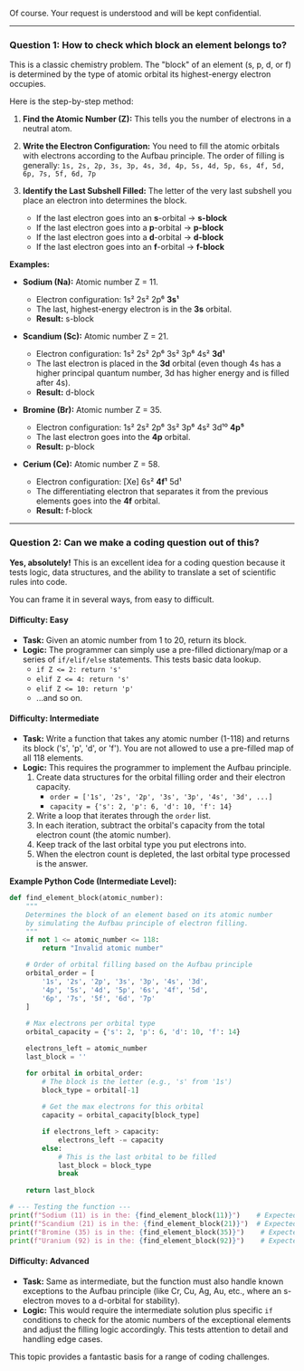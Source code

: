 Of course. Your request is understood and will be kept confidential.

---

### **Question 1: How to check which block an element belongs to?**

This is a classic chemistry problem. The "block" of an element (s, p, d, or f) is determined by the type of atomic orbital its highest-energy electron occupies.

Here is the step-by-step method:

1.  **Find the Atomic Number (Z):** This tells you the number of electrons in a neutral atom.
2.  **Write the Electron Configuration:** You need to fill the atomic orbitals with electrons according to the Aufbau principle. The order of filling is generally:
    `1s, 2s, 2p, 3s, 3p, 4s, 3d, 4p, 5s, 4d, 5p, 6s, 4f, 5d, 6p, 7s, 5f, 6d, 7p`
3.  **Identify the Last Subshell Filled:** The letter of the very last subshell you place an electron into determines the block.

    *   If the last electron goes into an **s**-orbital -> **s-block**
    *   If the last electron goes into a **p**-orbital -> **p-block**
    *   If the last electron goes into a **d**-orbital -> **d-block**
    *   If the last electron goes into an **f**-orbital -> **f-block**

**Examples:**

*   **Sodium (Na):** Atomic number Z = 11.
    *   Electron configuration: 1s² 2s² 2p⁶ **3s¹**
    *   The last, highest-energy electron is in the **3s** orbital.
    *   **Result:** s-block

*   **Scandium (Sc):** Atomic number Z = 21.
    *   Electron configuration: 1s² 2s² 2p⁶ 3s² 3p⁶ 4s² **3d¹**
    *   The last electron is placed in the **3d** orbital (even though 4s has a higher principal quantum number, 3d has higher energy and is filled after 4s).
    *   **Result:** d-block

*   **Bromine (Br):** Atomic number Z = 35.
    *   Electron configuration: 1s² 2s² 2p⁶ 3s² 3p⁶ 4s² 3d¹⁰ **4p⁵**
    *   The last electron goes into the **4p** orbital.
    *   **Result:** p-block

*   **Cerium (Ce):** Atomic number Z = 58.
    *   Electron configuration: [Xe] 6s² **4f¹** 5d¹
    *   The differentiating electron that separates it from the previous elements goes into the **4f** orbital.
    *   **Result:** f-block

---

### **Question 2: Can we make a coding question out of this?**

**Yes, absolutely!** This is an excellent idea for a coding question because it tests logic, data structures, and the ability to translate a set of scientific rules into code.

You can frame it in several ways, from easy to difficult.

#### **Difficulty: Easy**

*   **Task:** Given an atomic number from 1 to 20, return its block.
*   **Logic:** The programmer can simply use a pre-filled dictionary/map or a series of `if/elif/else` statements. This tests basic data lookup.
    *   `if Z <= 2: return 's'`
    *   `elif Z <= 4: return 's'`
    *   `elif Z <= 10: return 'p'`
    *   ...and so on.

#### **Difficulty: Intermediate**

*   **Task:** Write a function that takes any atomic number (1-118) and returns its block ('s', 'p', 'd', or 'f'). You are not allowed to use a pre-filled map of all 118 elements.
*   **Logic:** This requires the programmer to implement the Aufbau principle.
    1.  Create data structures for the orbital filling order and their electron capacity.
        *   `order = ['1s', '2s', '2p', '3s', '3p', '4s', '3d', ...]`
        *   `capacity = {'s': 2, 'p': 6, 'd': 10, 'f': 14}`
    2.  Write a loop that iterates through the `order` list.
    3.  In each iteration, subtract the orbital's capacity from the total electron count (the atomic number).
    4.  Keep track of the last orbital type you put electrons into.
    5.  When the electron count is depleted, the last orbital type processed is the answer.

**Example Python Code (Intermediate Level):**

```python
def find_element_block(atomic_number):
    """
    Determines the block of an element based on its atomic number
    by simulating the Aufbau principle of electron filling.
    """
    if not 1 <= atomic_number <= 118:
        return "Invalid atomic number"

    # Order of orbital filling based on the Aufbau principle
    orbital_order = [
        '1s', '2s', '2p', '3s', '3p', '4s', '3d', 
        '4p', '5s', '4d', '5p', '6s', '4f', '5d', 
        '6p', '7s', '5f', '6d', '7p'
    ]
    
    # Max electrons per orbital type
    orbital_capacity = {'s': 2, 'p': 6, 'd': 10, 'f': 14}

    electrons_left = atomic_number
    last_block = ''

    for orbital in orbital_order:
        # The block is the letter (e.g., 's' from '1s')
        block_type = orbital[-1]
        
        # Get the max electrons for this orbital
        capacity = orbital_capacity[block_type]

        if electrons_left > capacity:
            electrons_left -= capacity
        else:
            # This is the last orbital to be filled
            last_block = block_type
            break
            
    return last_block

# --- Testing the function ---
print(f"Sodium (11) is in the: {find_element_block(11)}")    # Expected: s
print(f"Scandium (21) is in the: {find_element_block(21)}")  # Expected: d
print(f"Bromine (35) is in the: {find_element_block(35)}")    # Expected: p
print(f"Uranium (92) is in the: {find_element_block(92)}")    # Expected: f
```

#### **Difficulty: Advanced**

*   **Task:** Same as intermediate, but the function must also handle known exceptions to the Aufbau principle (like Cr, Cu, Ag, Au, etc., where an s-electron moves to a d-orbital for stability).
*   **Logic:** This would require the intermediate solution plus specific `if` conditions to check for the atomic numbers of the exceptional elements and adjust the filling logic accordingly. This tests attention to detail and handling edge cases.

This topic provides a fantastic basis for a range of coding challenges.